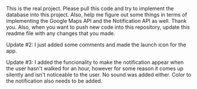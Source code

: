 This is the real project. Please pull this code and try to implement the database into this project. Also, help me figure out some things in terms of implementing the Google Maps API and the Notification API as well. Thank you. Also, when you want to push new code into this repository, update this readme file with any changes that you made.

Update #2: I just added some comments and made the launch icon for the app.

Update #3: I added the funcionality to make the notification appear when the user hasn't walked for an hour, however for some reason it comes up silently and isn't noticeable to the user. No sound was added either. Color to the notification also needs to be added.
